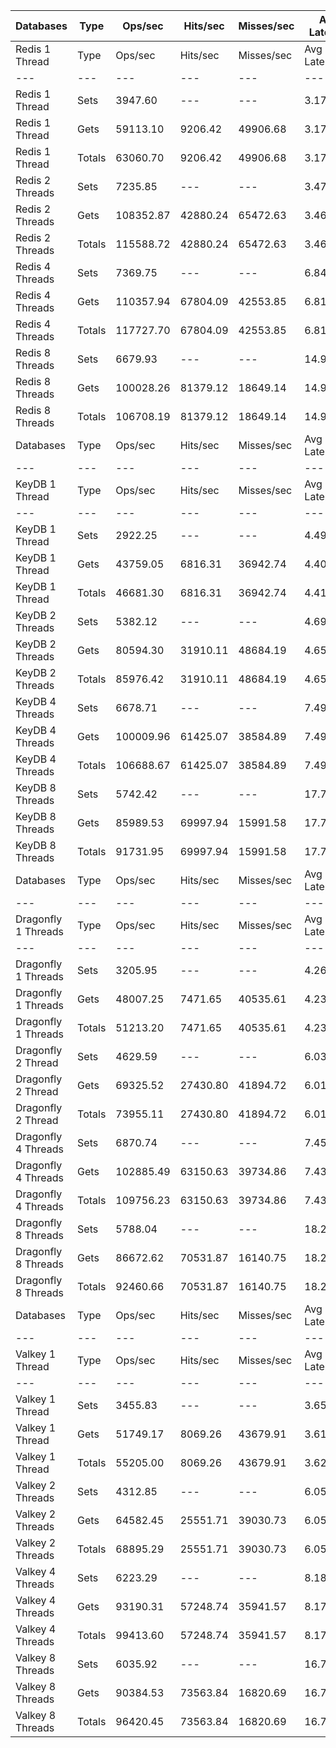 | Databases | Type | Ops/sec | Hits/sec | Misses/sec | Avg Latency | p50 Latency | p99 Latency | p99.9 Latency | KB/sec |
| --- | --- | --- | --- | --- | --- | --- | --- | --- | --- |
| Redis 1 Thread | Type | Ops/sec | Hits/sec | Misses/sec | Avg Latency | p50 Latency | p99 Latency | p99.9 Latency | KB/sec |
| --- | --- | --- | --- | --- | --- | --- | --- | --- | --- |
Redis 1 Thread | Sets | 3947.60 | --- | --- | 3.17314 | 3.08700 | 6.07900 | 16.12700 | 4132.03 |
Redis 1 Thread | Gets | 59113.10 | 9206.42 | 49906.68 | 3.17108 | 3.08700 | 6.20700 | 16.12700 | 11484.60 |
Redis 1 Thread | Totals | 63060.70 | 9206.42 | 49906.68 | 3.17121 | 3.08700 | 6.20700 | 16.12700 | 15616.64 |
Redis 2 Threads | Sets | 7235.85 | --- | --- | 3.47082 | 2.99100 | 8.15900 | 27.51900 | 7573.92 |
Redis 2 Threads | Gets | 108352.87 | 42880.24 | 65472.63 | 3.46228 | 2.99100 | 8.15900 | 27.13500 | 47157.69 |
Redis 2 Threads | Totals | 115588.72 | 42880.24 | 65472.63 | 3.46282 | 2.99100 | 8.15900 | 27.13500 | 54731.61 |
Redis 4 Threads | Sets | 7369.75 | --- | --- | 6.84298 | 6.36700 | 18.55900 | 37.37500 | 7714.07 |
Redis 4 Threads | Gets | 110357.94 | 67804.09 | 42553.85 | 6.81481 | 6.33500 | 18.17500 | 37.37500 | 72254.96 |
Redis 4 Threads | Totals | 117727.70 | 67804.09 | 42553.85 | 6.81658 | 6.33500 | 18.17500 | 37.37500 | 79969.03 |
Redis 8 Threads | Sets | 6679.93 | --- | --- | 14.99506 | 12.86300 | 69.63100 | 120.31900 | 6992.02 |
Redis 8 Threads | Gets | 100028.26 | 81379.12 | 18649.14 | 14.92783 | 12.79900 | 67.58300 | 118.78300 | 85491.17 |
Redis 8 Threads | Totals | 106708.19 | 81379.12 | 18649.14 | 14.93204 | 12.79900 | 67.58300 | 118.78300 | 92483.19 |
| Databases | Type | Ops/sec | Hits/sec | Misses/sec | Avg Latency | p50 Latency | p99 Latency | p99.9 Latency | KB/sec |
| --- | --- | --- | --- | --- | --- | --- | --- | --- | --- |
| KeyDB 1 Thread | Type | Ops/sec | Hits/sec | Misses/sec | Avg Latency | p50 Latency | p99 Latency | p99.9 Latency | KB/sec |
| --- | --- | --- | --- | --- | --- | --- | --- | --- | --- |
KeyDB 1 Thread | Sets | 2922.25 | --- | --- | 4.49521 | 3.15100 | 17.66300 | 28.03100 | 3058.78 |
KeyDB 1 Thread | Gets | 43759.05 | 6816.31 | 36942.74 | 4.40930 | 3.13500 | 16.63900 | 28.15900 | 8502.76 |
KeyDB 1 Thread | Totals | 46681.30 | 6816.31 | 36942.74 | 4.41468 | 3.13500 | 16.76700 | 28.15900 | 11561.54 |
KeyDB 2 Threads | Sets | 5382.12 | --- | --- | 4.69206 | 3.90300 | 16.38300 | 31.48700 | 5633.58 |
KeyDB 2 Threads | Gets | 80594.30 | 31910.11 | 48684.19 | 4.65325 | 3.88700 | 16.38300 | 31.61500 | 35091.79 |
KeyDB 2 Threads | Totals | 85976.42 | 31910.11 | 48684.19 | 4.65568 | 3.88700 | 16.38300 | 31.61500 | 40725.37 |
KeyDB 4 Threads | Sets | 6678.71 | --- | --- | 7.49260 | 6.75100 | 21.50300 | 41.98300 | 6990.74 |
KeyDB 4 Threads | Gets | 100009.96 | 61425.07 | 38584.89 | 7.49239 | 6.75100 | 21.50300 | 42.49500 | 65458.51 |
KeyDB 4 Threads | Totals | 106688.67 | 61425.07 | 38584.89 | 7.49240 | 6.75100 | 21.50300 | 42.23900 | 72449.25 |
KeyDB 8 Threads | Sets | 5742.42 | --- | --- | 17.76577 | 15.48700 | 73.72700 | 112.63900 | 6010.71 |
KeyDB 8 Threads | Gets | 85989.53 | 69997.94 | 15991.58 | 17.78194 | 15.48700 | 74.75100 | 114.17500 | 73533.03 |
KeyDB 8 Threads | Totals | 91731.95 | 69997.94 | 15991.58 | 17.78093 | 15.48700 | 74.75100 | 114.17500 | 79543.73 |
| Databases | Type | Ops/sec | Hits/sec | Misses/sec | Avg Latency | p50 Latency | p99 Latency | p99.9 Latency | KB/sec |
| --- | --- | --- | --- | --- | --- | --- | --- | --- | --- |
| Dragonfly 1 Threads | Type | Ops/sec | Hits/sec | Misses/sec | Avg Latency | p50 Latency | p99 Latency | p99.9 Latency | KB/sec |
| --- | --- | --- | --- | --- | --- | --- | --- | --- | --- |
Dragonfly 1 Threads | Sets | 3205.95 | --- | --- | 4.26970 | 3.90300 | 8.70300 | 21.63100 | 3355.73 |
Dragonfly 1 Threads | Gets | 48007.25 | 7471.65 | 40535.61 | 4.23462 | 3.90300 | 8.44700 | 19.19900 | 9321.80 |
Dragonfly 1 Threads | Totals | 51213.20 | 7471.65 | 40535.61 | 4.23681 | 3.90300 | 8.44700 | 19.32700 | 12677.53 |
Dragonfly 2 Thread | Sets | 4629.59 | --- | --- | 6.03305 | 5.11900 | 15.16700 | 32.51100 | 4845.89 |
Dragonfly 2 Thread | Gets | 69325.52 | 27430.80 | 41894.72 | 6.01636 | 5.15100 | 14.39900 | 32.76700 | 30167.55 |
Dragonfly 2 Thread | Totals | 73955.11 | 27430.80 | 41894.72 | 6.01740 | 5.15100 | 14.46300 | 32.76700 | 35013.44 |
Dragonfly 4 Threads | Sets | 6870.74 | --- | --- | 7.45048 | 6.36700 | 29.43900 | 45.56700 | 7191.75 |
Dragonfly 4 Threads | Gets | 102885.49 | 63150.63 | 39734.86 | 7.43359 | 6.33500 | 29.31100 | 45.82300 | 67299.88 |
Dragonfly 4 Threads | Totals | 109756.23 | 63150.63 | 39734.86 | 7.43465 | 6.33500 | 29.31100 | 45.82300 | 74491.63 |
Dragonfly 8 Threads | Sets | 5788.04 | --- | --- | 18.24868 | 10.75100 | 119.29500 | 178.17500 | 6058.46 |
Dragonfly 8 Threads | Gets | 86672.62 | 70531.87 | 16140.75 | 18.27889 | 10.68700 | 119.80700 | 178.17500 | 74094.95 |
Dragonfly 8 Threads | Totals | 92460.66 | 70531.87 | 16140.75 | 18.27700 | 10.68700 | 119.80700 | 178.17500 | 80153.40 |
| Databases | Type | Ops/sec | Hits/sec | Misses/sec | Avg Latency | p50 Latency | p99 Latency | p99.9 Latency | KB/sec |
| --- | --- | --- | --- | --- | --- | --- | --- | --- | --- |
| Valkey 1 Thread | Type | Ops/sec | Hits/sec | Misses/sec | Avg Latency | p50 Latency | p99 Latency | p99.9 Latency | KB/sec |
| --- | --- | --- | --- | --- | --- | --- | --- | --- | --- |
Valkey 1 Thread | Sets | 3455.83 | --- | --- | 3.65004 | 3.00700 | 9.66300 | 20.60700 | 3617.29 |
Valkey 1 Thread | Gets | 51749.17 | 8069.26 | 43679.91 | 3.61935 | 2.99100 | 9.02300 | 20.09500 | 10063.68 |
Valkey 1 Thread | Totals | 55205.00 | 8069.26 | 43679.91 | 3.62127 | 2.99100 | 9.08700 | 20.09500 | 13680.97 |
Valkey 2 Threads | Sets | 4312.85 | --- | --- | 6.05515 | 5.63100 | 17.02300 | 34.30300 | 4514.35 |
Valkey 2 Threads | Gets | 64582.45 | 25551.71 | 39030.73 | 6.05905 | 5.66300 | 17.02300 | 34.55900 | 28101.21 |
Valkey 2 Threads | Totals | 68895.29 | 25551.71 | 39030.73 | 6.05881 | 5.66300 | 17.02300 | 34.55900 | 32615.56 |
Valkey 4 Threads | Sets | 6223.29 | --- | --- | 8.18975 | 7.71100 | 26.11100 | 52.47900 | 6514.05 |
Valkey 4 Threads | Gets | 93190.31 | 57248.74 | 35941.57 | 8.17417 | 7.67900 | 25.98300 | 52.99100 | 61007.18 |
Valkey 4 Threads | Totals | 99413.60 | 57248.74 | 35941.57 | 8.17515 | 7.67900 | 25.98300 | 52.99100 | 67521.23 |
Valkey 8 Threads | Sets | 6035.92 | --- | --- | 16.76956 | 14.97500 | 83.96700 | 118.78300 | 6317.92 |
Valkey 8 Threads | Gets | 90384.53 | 73563.84 | 16820.69 | 16.74867 | 14.97500 | 83.96700 | 119.29500 | 77279.56 |
Valkey 8 Threads | Totals | 96420.45 | 73563.84 | 16820.69 | 16.74998 | 14.97500 | 83.96700 | 119.29500 | 83597.48 |
